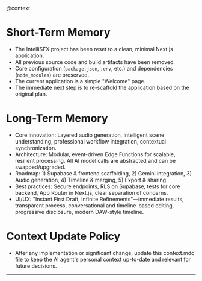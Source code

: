 @context

# Short-Term Memory
- The IntelliSFX project has been reset to a clean, minimal Next.js application.
- All previous source code and build artifacts have been removed.
- Core configuration (`package.json`, `.env`, etc.) and dependencies (`node_modules`) are preserved.
- The current application is a simple "Welcome" page.
- The immediate next step is to re-scaffold the application based on the original plan.

# Long-Term Memory
- Core innovation: Layered audio generation, intelligent scene understanding, professional workflow integration, contextual synchronization.
- Architecture: Modular, event-driven Edge Functions for scalable, resilient processing. All AI model calls are abstracted and can be swapped/upgraded.
- Roadmap: 1) Supabase & frontend scaffolding, 2) Gemini integration, 3) Audio generation, 4) Timeline & merging, 5) Export & sharing.
- Best practices: Secure endpoints, RLS on Supabase, tests for core backend, App Router in Next.js, clear separation of concerns.
- UI/UX: "Instant First Draft, Infinite Refinements"—immediate results, transparent process, conversational and timeline-based editing, progressive disclosure, modern DAW-style timeline.

# Context Update Policy
- After any implementation or significant change, update this context.mdc file to keep the AI agent's personal context up-to-date and relevant for future decisions.

---

